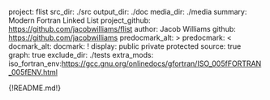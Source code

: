 project: flist
src_dir: ./src
output_dir: ./doc
media_dir: ./media
summary: Modern Fortran Linked List
project_github: https://github.com/jacobwilliams/flist
author: Jacob Williams
github: https://github.com/jacobwilliams
predocmark_alt: >
predocmark: <
docmark_alt:
docmark: !
display: public
         private
         protected
source: true
graph: true
exclude_dir: ./tests
extra_mods: iso_fortran_env:https://gcc.gnu.org/onlinedocs/gfortran/ISO_005fFORTRAN_005fENV.html

{!README.md!}
